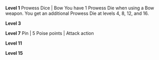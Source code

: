 **Level 1**
Prowess Dice | Bow
	You have 1 Prowess Die when using a Bow weapon. You get an additional Prowess Die at levels 4, 8, 12, and 16.


**Level 3**
	

**Level 7**
Pin | 5 Poise points | Attack action

**Level 11**
	

**Level 15**
	